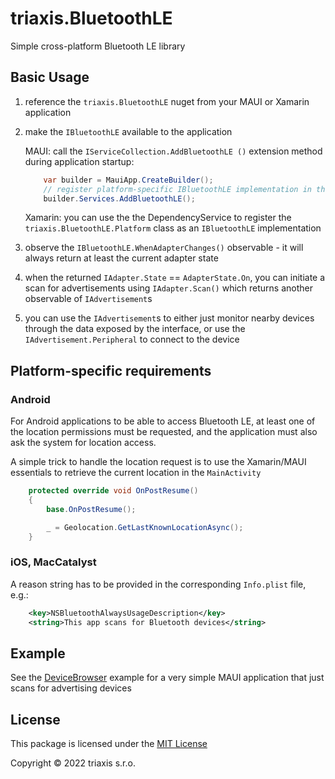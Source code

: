# triaxis.BluetoothLE

Simple cross-platform Bluetooth LE library

## Basic Usage

1. reference the `triaxis.BluetoothLE` nuget from your MAUI or Xamarin application
1. make the `IBluetoothLE` available to the application

    MAUI: call the `IServiceCollection.AddBluetoothLE ()` extension method during application startup:

    ```csharp
        var builder = MauiApp.CreateBuilder();
        // register platform-specific IBluetoothLE implementation in the container
        builder.Services.AddBluetoothLE();
    ```

    Xamarin: you can use the the DependencyService to register the `triaxis.BluetoothLE.Platform` class as an `IBluetoothLE` implementation

1. observe the `IBluetoothLE.WhenAdapterChanges()` observable - it will always return at least the current adapter state
1. when the returned `IAdapter.State` == `AdapterState.On`, you can initiate a scan for advertisements using `IAdapter.Scan()` which returns another observable of `IAdvertisement`s
1. you can use the `IAdvertisement`s to either just monitor nearby devices through the data exposed by the interface, or use the `IAdvertisement.Peripheral` to connect to the device

## Platform-specific requirements

### Android

For Android applications to be able to access Bluetooth LE, at least one of the location permissions must be requested, and the application must also ask the system for location access.

A simple trick to handle the location request is to use the Xamarin/MAUI essentials to retrieve the current location in the `MainActivity`

```csharp
    protected override void OnPostResume()
    {
        base.OnPostResume();

        _ = Geolocation.GetLastKnownLocationAsync();
    }
```

### iOS, MacCatalyst

A reason string has to be provided in the corresponding `Info.plist` file, e.g.:

```xml
	<key>NSBluetoothAlwaysUsageDescription</key>
	<string>This app scans for Bluetooth devices</string>
```

## Example

See the [DeviceBrowser](./examples/maui/DeviceBrowser) example for a very simple MAUI application that just scans for advertising devices

## License

This package is licensed under the [MIT License](./LICENSE.txt)

Copyright &copy; 2022 triaxis s.r.o.
